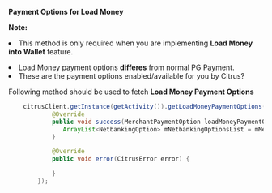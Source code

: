 <b>Payment Options for Load Money</b>

<b>Note:</b><li>This method is only required when you are implementing <b>Load Money into Wallet</b> feature.</li>
<li>Load Money payment options <b>differes</b> from normal PG Payment.</li>
<li>These are the payment options enabled/available for you by Citrus?</li>

Following method should be used to fetch <b>Load Money Payment Options</b>
```java
    citrusClient.getInstance(getActivity()).getLoadMoneyPaymentOptions(new Callback<MerchantPaymentOption>() {
            @Override
            public void success(MerchantPaymentOption loadMoneyPaymentOptions) {
               ArrayList<NetbankingOption> mNetbankingOptionsList = mMerchantPaymentOption.getNetbankingOptionList();//this will give you only bank list
            }

            @Override
            public void error(CitrusError error) {

            }
        });
```
